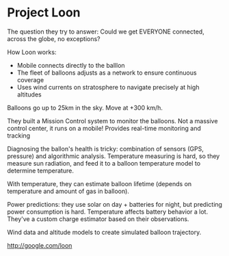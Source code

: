 # Project Loon
The question they try to answer: Could we get EVERYONE connected, across the globe, no exceptions?

How Loon works:
 - Mobile connects directly to the balllon
 - The fleet of balloons adjusts as a network to ensure continuous coverage
 - Uses wind currents on stratosphere to navigate precisely at high altitudes

Balloons go up to 25km in the sky. Move at +300 km/h.

They built a Mission Control system to monitor the balloons. Not a massive control center, it runs on a mobile!
Provides real-time monitoring and tracking

Diagnosing the ballon's health is tricky: combination of sensors (GPS, pressure) and algorithmic analysis. Temperature measuring is hard, so they measure sun radiation, and feed it to a balloon temperature model to determine temperature.

With temperature, they can estimate balloon lifetime (depends on temperature and amount of gas in balloon).

Power predictions: they use solar on day + batteries for night, but predicting power consumption is hard. Temperature affects battery behavior a lot. They've a custom charge estimator based on their observations.

Wind data and altitude models to create simulated balloon trajectory.

http://google.com/loon